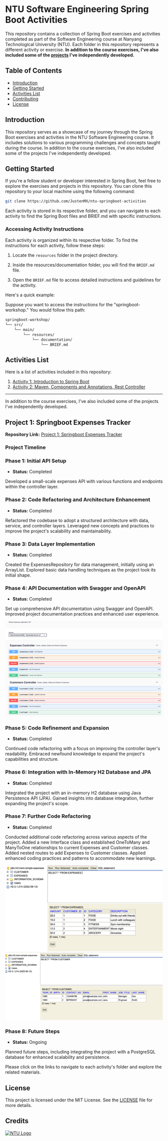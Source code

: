 # NTU Software Engineering Spring Boot Activities

This repository contains a collection of Spring Boot exercises and activities completed as part of the Software Engineering course at Nanyang Technological University (NTU). Each folder in this repository represents a different activity or exercise. **In addition to the course exercises, I've also included some of the [projects]("https://github.com/JustenMX/ntu-springboot-activities#project-1-springboot-expenses-tracker") I've independently developed.**

## Table of Contents

- [Introduction](#introduction)
- [Getting Started](#getting-started)
- [Activities List](#activities-list)
- [Contributing](#contributing)
- [License](#license)

## Introduction

This repository serves as a showcase of my journey through the Spring Boot exercises and activities in the NTU Software Engineering course. It includes solutions to various programming challenges and concepts taught during the course. In addition to the course exercises, I've also included some of the projects I've independently developed.

## Getting Started

If you're a fellow student or developer interested in Spring Boot, feel free to explore the exercises and projects in this repository. You can clone this repository to your local machine using the following command:

```bash
git clone https://github.com/JustenMX/ntu-springboot-activities
```

Each activity is stored in its respective folder, and you can navigate to each activity to find the Spring Boot files and BRIEF.md with specific instructions.

### Accessing Activity Instructions

Each activity is organized within its respective folder. To find the instructions for each activity, follow these steps:

1. Locate the `resources` folder in the project directory.

2. Inside the resources/documentation folder, you will find the `BRIEF.md` file.

3. Open the `BRIEF.md` file to access detailed instructions and guidelines for the activity.

Here's a quick example:

Suppose you want to access the instructions for the "springboot-workshop." You would follow this path:

```
springboot-workshop/
└── src/
    └── main/
        └── resources/
            └── documentation/
                └── BRIEF.md

```

## Activities List

Here is a list of activities included in this repository:

1. [Activity 1: Introduction to Spring Boot](/activity1)
2. [Activity 2: Maven, Components and Annotations, Rest Controller](/activity2)
<!-- 3. [Activity 5: Java Persistent API](/activity5)
3. [Activity 6: Test-Driven Development](/activity6) -->

---

In addition to the course exercises, I've also included some of the projects I've independently developed.

## Project 1: Springboot Expenses Tracker

**Repository Link:** [Project 1: Springboot Expenses Tracker](/simple-expenses)

### Project Timeline

### Phase 1: Initial API Setup

- **Status:** Completed

Developed a small-scale expenses API with various functions and endpoints within the controller layer.

### Phase 2: Code Refactoring and Architecture Enhancement

- **Status:** Completed

Refactored the codebase to adopt a structured architecture with data, service, and controller layers. Leveraged new concepts and practices to improve the project's scalability and maintainability.

### Phase 3: Data Layer Implementation

- **Status:** Completed

Created the ExpensesRepository for data management, initially using an ArrayList. Explored basic data handling techniques as the project took its initial shape.

### Phase 4: API Documentation with Swagger and OpenAPI

- **Status:** Completed

Set up comprehensive API documentation using Swagger and OpenAPI. Improved project documentation practices and enhanced user experience.

![Swagger](assets/scr1.png)

### Phase 5: Code Refinement and Expansion

- **Status:** Completed

Continued code refactoring with a focus on improving the controller layer's readability. Embraced newfound knowledge to expand the project's capabilities and structure.

### Phase 6: Integration with In-Memory H2 Database and JPA

- **Status:** Completed

Integrated the project with an in-memory H2 database using Java Persistence API (JPA). Gained insights into database integration, further expanding the project's scope.

### Phase 7: Further Code Refactoring

- **Status:** Completed

Conducted additional code refactoring across various aspects of the project. Added a new Interface class and established OneToMany and ManyToOne relationships to current Expenses and Customer classes. Added nested routes to add Expenses to Customer classes. Applied enhanced coding practices and patterns to accommodate new learnings.

![Customer](assets/scr2.png)
![Swagger](assets/scr3.png)

### Phase 8: Future Steps

- **Status:** Ongoing

Planned future steps, including integrating the project with a PostgreSQL database for enhanced scalability and persistence.

Please click on the links to navigate to each activity's folder and explore the related materials.

<!-- ## Contributing

If you would like to contribute to this repository by adding your own solutions to the activities or improving existing ones, feel free to submit a pull request. Contributions are welcome and appreciated! See the [CODE OF CONDUCT](/CODE_OF_CONDUCT.MD) for more details. -->

## License

This project is licensed under the MIT License. See the [LICENSE](/LICENSE) file for more details.

## Credits

[<img src="https://www.ntu.edu.sg/images/default-source/corporate/ntu_logo.png?sfvrsn=b5dd1d82_5" alt="NTU Logo" width="120">](https://www.ntu.edu.sg)
